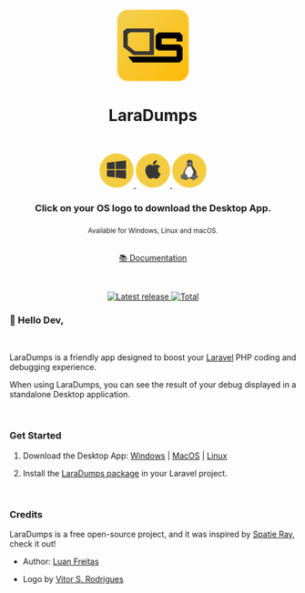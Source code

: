 <p align="center">
  <img src="./build/icon.png" height="128" alt="" />
</p>
<h1 align="center">LaraDumps</h1>
<div align="center">
  <br />
  <p align="center">
    <a href="https://github.com/laradumps/app/releases/download/v1.2.0/LaraDumps-Setup-1.2.0.exe">
      <img src="./art/os/windows.png" height="60" alt="LaraDumps Windows App" />
    </a>
    <a href="https://github.com/laradumps/app/releases/download/v1.2.0/LaraDumps-1.2.0.dmg">
      <img src="./art/os/macos.png" height="60" alt="LaraDumps MacOS App" />
    </a>
    <a href="https://github.com/laradumps/app/releases/download/v1.2.0/LaraDumps-1.2.0.AppImage">
      <img src="./art/os/linux.png" height="60" alt="LaraDumps Linux App" />
    </a>
  </p>
  <h3>Click on your OS logo to download the Desktop App.</h3>
  <sub>Available for Windows, Linux and macOS.</sub>
  <br />
  <br />
  <p>
    <a href="https://laradumps.dev"> 📚 Documentation </a>
  </p>
</div>
 <br/>
<div align="center">
  <p align="center">
    <a href="https://github.com/laradumps/app/releases/latest">
    <img src="https://badgen.net/github/release/laradumps/app" alt="Latest release">
  </a>
  <a href="https://github.com/laradumps/app/releases">
    <img src="https://img.shields.io/github/downloads/laradumps/app/total" alt="Total">
  </a>
</div>
  </p>
</div>

### 👋 Hello Dev,

<br/>

LaraDumps is a friendly app designed to boost your [Laravel](https://larvel.com/) PHP coding and debugging experience.

When using LaraDumps, you can see the result of your debug displayed in a standalone Desktop application.

<br>

### Get Started

1. Download the Desktop App: [Windows](https://github.com/laradumps/app/releases/download/v1.2.0/LaraDumps-Setup-1.2.0.exe) | [MacOS](https://github.com/laradumps/app/releases/download/v1.2.0/LaraDumps-1.2.0.dmg)
 | [Linux](https://github.com/laradumps/app/releases/download/v1.2.0/LaraDumps-1.2.0.AppImage)

2. Install the [LaraDumps package](https://github.com/laradumps/laradumps) in your Laravel project.

<br>

### Credits

LaraDumps is a free open-source project, and it was inspired by [Spatie Ray](https://github.com/spatie/ray), check it out!

- Author: [Luan Freitas](https://github.com/luanfreitasdev)

- Logo by [Vitor S. Rodrigues](https://github.com/vs0uz4)
